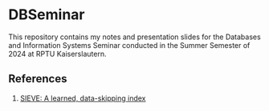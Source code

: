 # DBSeminar

This repository contains my notes and presentation slides for the Databases and Information Systems Seminar 
conducted in the Summer Semester of 2024 at RPTU Kaiserslautern.

## References
1. [SIEVE: A learned, data-skipping index](https://www.vldb.org/pvldb/vol16/p3214-tong.pdf)
